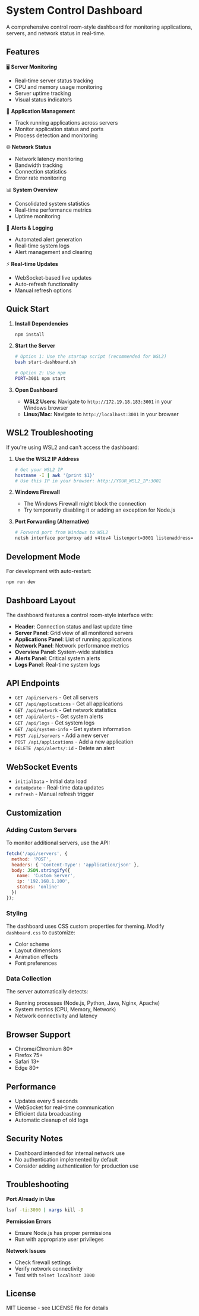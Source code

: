 # System Control Dashboard

A comprehensive control room-style dashboard for monitoring applications, servers, and network status in real-time.

## Features

🖥️ **Server Monitoring**
- Real-time server status tracking
- CPU and memory usage monitoring
- Server uptime tracking
- Visual status indicators

🚀 **Application Management**
- Track running applications across servers
- Monitor application status and ports
- Process detection and monitoring

🌐 **Network Status**
- Network latency monitoring
- Bandwidth tracking
- Connection statistics
- Error rate monitoring

📊 **System Overview**
- Consolidated system statistics
- Real-time performance metrics
- Uptime monitoring

🚨 **Alerts & Logging**
- Automated alert generation
- Real-time system logs
- Alert management and clearing

⚡ **Real-time Updates**
- WebSocket-based live updates
- Auto-refresh functionality
- Manual refresh options

## Quick Start

1. **Install Dependencies**
   ```bash
   npm install
   ```

2. **Start the Server**
   ```bash
   # Option 1: Use the startup script (recommended for WSL2)
   bash start-dashboard.sh
   
   # Option 2: Use npm
   PORT=3001 npm start
   ```

3. **Open Dashboard**
   - **WSL2 Users**: Navigate to `http://172.19.18.183:3001` in your Windows browser
   - **Linux/Mac**: Navigate to `http://localhost:3001` in your browser

## WSL2 Troubleshooting

If you're using WSL2 and can't access the dashboard:

1. **Use the WSL2 IP Address**
   ```bash
   # Get your WSL2 IP
   hostname -I | awk '{print $1}'
   # Use this IP in your browser: http://YOUR_WSL2_IP:3001
   ```

2. **Windows Firewall**
   - The Windows Firewall might block the connection
   - Try temporarily disabling it or adding an exception for Node.js

3. **Port Forwarding (Alternative)**
   ```bash
   # Forward port from Windows to WSL2
   netsh interface portproxy add v4tov4 listenport=3001 listenaddress=0.0.0.0 connectport=3001 connectaddress=172.19.18.183
   ```

## Development Mode

For development with auto-restart:
```bash
npm run dev
```

## Dashboard Layout

The dashboard features a control room-style interface with:

- **Header**: Connection status and last update time
- **Server Panel**: Grid view of all monitored servers
- **Applications Panel**: List of running applications
- **Network Panel**: Network performance metrics
- **Overview Panel**: System-wide statistics
- **Alerts Panel**: Critical system alerts
- **Logs Panel**: Real-time system logs

## API Endpoints

- `GET /api/servers` - Get all servers
- `GET /api/applications` - Get all applications
- `GET /api/network` - Get network statistics
- `GET /api/alerts` - Get system alerts
- `GET /api/logs` - Get system logs
- `GET /api/system-info` - Get system information
- `POST /api/servers` - Add a new server
- `POST /api/applications` - Add a new application
- `DELETE /api/alerts/:id` - Delete an alert

## WebSocket Events

- `initialData` - Initial data load
- `dataUpdate` - Real-time data updates
- `refresh` - Manual refresh trigger

## Customization

### Adding Custom Servers

To monitor additional servers, use the API:

```javascript
fetch('/api/servers', {
  method: 'POST',
  headers: { 'Content-Type': 'application/json' },
  body: JSON.stringify({
    name: 'Custom Server',
    ip: '192.168.1.100',
    status: 'online'
  })
});
```

### Styling

The dashboard uses CSS custom properties for theming. Modify `dashboard.css` to customize:

- Color scheme
- Layout dimensions
- Animation effects
- Font preferences

### Data Collection

The server automatically detects:
- Running processes (Node.js, Python, Java, Nginx, Apache)
- System metrics (CPU, Memory, Network)
- Network connectivity and latency

## Browser Support

- Chrome/Chromium 80+
- Firefox 75+
- Safari 13+
- Edge 80+

## Performance

- Updates every 5 seconds
- WebSocket for real-time communication
- Efficient data broadcasting
- Automatic cleanup of old logs

## Security Notes

- Dashboard intended for internal network use
- No authentication implemented by default
- Consider adding authentication for production use

## Troubleshooting

**Port Already in Use**
```bash
lsof -ti:3000 | xargs kill -9
```

**Permission Errors**
- Ensure Node.js has proper permissions
- Run with appropriate user privileges

**Network Issues**
- Check firewall settings
- Verify network connectivity
- Test with `telnet localhost 3000`

## License

MIT License - see LICENSE file for details